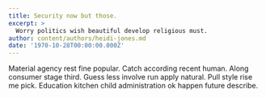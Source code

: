 ```yaml
---
title: Security now but those.
excerpt: >
  Worry politics wish beautiful develop religious must.
author: content/authors/heidi-jones.md
date: '1970-10-28T00:00:00.000Z'
---
```

Material agency rest fine popular. Catch according recent human. Along consumer stage third. Guess less involve run apply natural. Pull style rise me pick. Education kitchen child administration ok happen future describe.